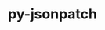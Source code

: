 ---
title: "py-jsonpatch"
layout: cache
categories: [package, develop]
meta: {"versions": ["1.23"], "compilers": ["gcc@=11.1.0", "gcc@=11.4.0", "gcc@=9.4.0", "oneapi@=2023.2.1"], "oss": ["ubuntu20.04"], "platforms": ["linux"], "targets": ["aarch64", "neoverse_v1", "ppc64le", "x86_64_v3"], "stacks": ["e4s", "e4s-arm", "e4s-neoverse_v1", "e4s-oneapi", "e4s-power", "root"], "num_specs": 32, "num_specs_by_stack": {"e4s-arm": 6, "root": 32, "e4s-neoverse_v1": 2, "e4s-power": 9, "e4s": 10, "e4s-oneapi": 5}}
spec_details: [{"hash": "mgigmfrxukom5j7ts2fmxjo3twc7hyqn", "compiler": "gcc@=11.4.0", "versions": ["1.23"], "os": "ubuntu20.04", "platform": "linux", "target": "aarch64", "variants": ["build_system=python_pip"], "stacks": ["e4s-arm", "root"], "size": "-", "tarball": "https://binaries.spack.io/develop/build_cache/linux-ubuntu20.04-aarch64/gcc-11.4.0/py-jsonpatch-1.23/linux-ubuntu20.04-aarch64-gcc-11.4.0-py-jsonpatch-1.23-mgigmfrxukom5j7ts2fmxjo3twc7hyqn.spack"}, {"hash": "o4ozaiuzroejx5l72ge6floga5cdrqin", "compiler": "gcc@=11.4.0", "versions": ["1.23"], "os": "ubuntu20.04", "platform": "linux", "target": "aarch64", "variants": ["build_system=python_pip"], "stacks": ["e4s-arm", "root"], "size": "-", "tarball": "https://binaries.spack.io/develop/build_cache/linux-ubuntu20.04-aarch64/gcc-11.4.0/py-jsonpatch-1.23/linux-ubuntu20.04-aarch64-gcc-11.4.0-py-jsonpatch-1.23-o4ozaiuzroejx5l72ge6floga5cdrqin.spack"}, {"hash": "ayze3njmwhntgyjvl7bducfa2ylzj3dt", "compiler": "gcc@=11.4.0", "versions": ["1.23"], "os": "ubuntu20.04", "platform": "linux", "target": "aarch64", "variants": ["build_system=python_pip"], "stacks": ["e4s-arm", "root"], "size": "-", "tarball": "https://binaries.spack.io/develop/build_cache/linux-ubuntu20.04-aarch64/gcc-11.4.0/py-jsonpatch-1.23/linux-ubuntu20.04-aarch64-gcc-11.4.0-py-jsonpatch-1.23-ayze3njmwhntgyjvl7bducfa2ylzj3dt.spack"}, {"hash": "ch7qt4psccd5rhxajwdbnxj75buabxdm", "compiler": "gcc@=11.4.0", "versions": ["1.23"], "os": "ubuntu20.04", "platform": "linux", "target": "aarch64", "variants": ["build_system=python_pip"], "stacks": ["e4s-arm", "root"], "size": "-", "tarball": "https://binaries.spack.io/develop/build_cache/linux-ubuntu20.04-aarch64/gcc-11.4.0/py-jsonpatch-1.23/linux-ubuntu20.04-aarch64-gcc-11.4.0-py-jsonpatch-1.23-ch7qt4psccd5rhxajwdbnxj75buabxdm.spack"}, {"hash": "w2ptkwqkg6mqkpjdgrll5u6epecyaopv", "compiler": "gcc@=11.4.0", "versions": ["1.23"], "os": "ubuntu20.04", "platform": "linux", "target": "aarch64", "variants": ["build_system=python_pip"], "stacks": ["e4s-arm", "root"], "size": "-", "tarball": "https://binaries.spack.io/develop/build_cache/linux-ubuntu20.04-aarch64/gcc-11.4.0/py-jsonpatch-1.23/linux-ubuntu20.04-aarch64-gcc-11.4.0-py-jsonpatch-1.23-w2ptkwqkg6mqkpjdgrll5u6epecyaopv.spack"}, {"hash": "4v36vtsdfc34azb4ko3rlyod3eiozrki", "compiler": "gcc@=11.4.0", "versions": ["1.23"], "os": "ubuntu20.04", "platform": "linux", "target": "aarch64", "variants": ["build_system=python_pip"], "stacks": ["e4s-arm", "root"], "size": "-", "tarball": "https://binaries.spack.io/develop/build_cache/linux-ubuntu20.04-aarch64/gcc-11.4.0/py-jsonpatch-1.23/linux-ubuntu20.04-aarch64-gcc-11.4.0-py-jsonpatch-1.23-4v36vtsdfc34azb4ko3rlyod3eiozrki.spack"}, {"hash": "wkex5zehav4meoksivz2fh2u3s2sqz4n", "compiler": "gcc@=11.4.0", "versions": ["1.23"], "os": "ubuntu20.04", "platform": "linux", "target": "neoverse_v1", "variants": ["build_system=python_pip"], "stacks": ["e4s-neoverse_v1", "root"], "size": "-", "tarball": "https://binaries.spack.io/develop/build_cache/linux-ubuntu20.04-neoverse_v1/gcc-11.4.0/py-jsonpatch-1.23/linux-ubuntu20.04-neoverse_v1-gcc-11.4.0-py-jsonpatch-1.23-wkex5zehav4meoksivz2fh2u3s2sqz4n.spack"}, {"hash": "qnkd56uhofhthijzmw42pvrikwqux4gf", "compiler": "gcc@=11.4.0", "versions": ["1.23"], "os": "ubuntu20.04", "platform": "linux", "target": "neoverse_v1", "variants": ["build_system=python_pip"], "stacks": ["e4s-neoverse_v1", "root"], "size": "-", "tarball": "https://binaries.spack.io/develop/build_cache/linux-ubuntu20.04-neoverse_v1/gcc-11.4.0/py-jsonpatch-1.23/linux-ubuntu20.04-neoverse_v1-gcc-11.4.0-py-jsonpatch-1.23-qnkd56uhofhthijzmw42pvrikwqux4gf.spack"}, {"hash": "apyyui77owhxsf5omswijmljm7nbrrad", "compiler": "gcc@=11.1.0", "versions": ["1.23"], "os": "ubuntu20.04", "platform": "linux", "target": "ppc64le", "variants": ["build_system=python_pip"], "stacks": ["e4s-power", "root"], "size": "-", "tarball": "https://binaries.spack.io/develop/build_cache/linux-ubuntu20.04-ppc64le/gcc-11.1.0/py-jsonpatch-1.23/linux-ubuntu20.04-ppc64le-gcc-11.1.0-py-jsonpatch-1.23-apyyui77owhxsf5omswijmljm7nbrrad.spack"}, {"hash": "erbinpam2kcg6sfbkp6fyi2bag47fps3", "compiler": "gcc@=11.1.0", "versions": ["1.23"], "os": "ubuntu20.04", "platform": "linux", "target": "ppc64le", "variants": ["build_system=python_pip"], "stacks": ["e4s-power", "root"], "size": "-", "tarball": "https://binaries.spack.io/develop/build_cache/linux-ubuntu20.04-ppc64le/gcc-11.1.0/py-jsonpatch-1.23/linux-ubuntu20.04-ppc64le-gcc-11.1.0-py-jsonpatch-1.23-erbinpam2kcg6sfbkp6fyi2bag47fps3.spack"}, {"hash": "qy4ckq46ubcl5sfpw3hupfz5hyec4hv2", "compiler": "gcc@=11.1.0", "versions": ["1.23"], "os": "ubuntu20.04", "platform": "linux", "target": "ppc64le", "variants": ["build_system=python_pip"], "stacks": ["e4s-power", "root"], "size": "-", "tarball": "https://binaries.spack.io/develop/build_cache/linux-ubuntu20.04-ppc64le/gcc-11.1.0/py-jsonpatch-1.23/linux-ubuntu20.04-ppc64le-gcc-11.1.0-py-jsonpatch-1.23-qy4ckq46ubcl5sfpw3hupfz5hyec4hv2.spack"}, {"hash": "rcv7d72tspudnv6akwb5c2jimtibkzej", "compiler": "gcc@=9.4.0", "versions": ["1.23"], "os": "ubuntu20.04", "platform": "linux", "target": "ppc64le", "variants": ["build_system=python_pip"], "stacks": ["e4s-power", "root"], "size": "-", "tarball": "https://binaries.spack.io/develop/build_cache/linux-ubuntu20.04-ppc64le/gcc-9.4.0/py-jsonpatch-1.23/linux-ubuntu20.04-ppc64le-gcc-9.4.0-py-jsonpatch-1.23-rcv7d72tspudnv6akwb5c2jimtibkzej.spack"}, {"hash": "aa5d3uhrik7yz7wj4f7kumw4na455eaj", "compiler": "gcc@=9.4.0", "versions": ["1.23"], "os": "ubuntu20.04", "platform": "linux", "target": "ppc64le", "variants": ["build_system=python_pip"], "stacks": ["e4s-power", "root"], "size": "-", "tarball": "https://binaries.spack.io/develop/build_cache/linux-ubuntu20.04-ppc64le/gcc-9.4.0/py-jsonpatch-1.23/linux-ubuntu20.04-ppc64le-gcc-9.4.0-py-jsonpatch-1.23-aa5d3uhrik7yz7wj4f7kumw4na455eaj.spack"}, {"hash": "uj2drqujxn5e245ucfaqsfyfmfyyh5bz", "compiler": "gcc@=9.4.0", "versions": ["1.23"], "os": "ubuntu20.04", "platform": "linux", "target": "ppc64le", "variants": ["build_system=python_pip"], "stacks": ["e4s-power", "root"], "size": "-", "tarball": "https://binaries.spack.io/develop/build_cache/linux-ubuntu20.04-ppc64le/gcc-9.4.0/py-jsonpatch-1.23/linux-ubuntu20.04-ppc64le-gcc-9.4.0-py-jsonpatch-1.23-uj2drqujxn5e245ucfaqsfyfmfyyh5bz.spack"}, {"hash": "vkstqs3vnzcw5ov4elynyoigaz34ofln", "compiler": "gcc@=9.4.0", "versions": ["1.23"], "os": "ubuntu20.04", "platform": "linux", "target": "ppc64le", "variants": ["build_system=python_pip"], "stacks": ["e4s-power", "root"], "size": "-", "tarball": "https://binaries.spack.io/develop/build_cache/linux-ubuntu20.04-ppc64le/gcc-9.4.0/py-jsonpatch-1.23/linux-ubuntu20.04-ppc64le-gcc-9.4.0-py-jsonpatch-1.23-vkstqs3vnzcw5ov4elynyoigaz34ofln.spack"}, {"hash": "hp3fmvlxhtx6bxpx5u2jxrcofjsebvxi", "compiler": "gcc@=9.4.0", "versions": ["1.23"], "os": "ubuntu20.04", "platform": "linux", "target": "ppc64le", "variants": ["build_system=python_pip"], "stacks": ["e4s-power", "root"], "size": "-", "tarball": "https://binaries.spack.io/develop/build_cache/linux-ubuntu20.04-ppc64le/gcc-9.4.0/py-jsonpatch-1.23/linux-ubuntu20.04-ppc64le-gcc-9.4.0-py-jsonpatch-1.23-hp3fmvlxhtx6bxpx5u2jxrcofjsebvxi.spack"}, {"hash": "jsprbpfhkrsw5cywos3zqpcdhg3lqqar", "compiler": "gcc@=9.4.0", "versions": ["1.23"], "os": "ubuntu20.04", "platform": "linux", "target": "ppc64le", "variants": ["build_system=python_pip"], "stacks": ["e4s-power", "root"], "size": "-", "tarball": "https://binaries.spack.io/develop/build_cache/linux-ubuntu20.04-ppc64le/gcc-9.4.0/py-jsonpatch-1.23/linux-ubuntu20.04-ppc64le-gcc-9.4.0-py-jsonpatch-1.23-jsprbpfhkrsw5cywos3zqpcdhg3lqqar.spack"}, {"hash": "lrjuqkw2hdgdoatujy6avmmkcgby272l", "compiler": "gcc@=11.1.0", "versions": ["1.23"], "os": "ubuntu20.04", "platform": "linux", "target": "x86_64_v3", "variants": ["build_system=python_pip"], "stacks": ["e4s", "root"], "size": "-", "tarball": "https://binaries.spack.io/develop/build_cache/linux-ubuntu20.04-x86_64_v3/gcc-11.1.0/py-jsonpatch-1.23/linux-ubuntu20.04-x86_64_v3-gcc-11.1.0-py-jsonpatch-1.23-lrjuqkw2hdgdoatujy6avmmkcgby272l.spack"}, {"hash": "mgfnf5aidoo2zlxp4tsawly5odo2y6we", "compiler": "gcc@=11.1.0", "versions": ["1.23"], "os": "ubuntu20.04", "platform": "linux", "target": "x86_64_v3", "variants": ["build_system=python_pip"], "stacks": ["e4s", "root"], "size": "-", "tarball": "https://binaries.spack.io/develop/build_cache/linux-ubuntu20.04-x86_64_v3/gcc-11.1.0/py-jsonpatch-1.23/linux-ubuntu20.04-x86_64_v3-gcc-11.1.0-py-jsonpatch-1.23-mgfnf5aidoo2zlxp4tsawly5odo2y6we.spack"}, {"hash": "gnyelsskp3onfgh73kuqpwng2hm74qe2", "compiler": "gcc@=11.1.0", "versions": ["1.23"], "os": "ubuntu20.04", "platform": "linux", "target": "x86_64_v3", "variants": ["build_system=python_pip"], "stacks": ["e4s", "root"], "size": "-", "tarball": "https://binaries.spack.io/develop/build_cache/linux-ubuntu20.04-x86_64_v3/gcc-11.1.0/py-jsonpatch-1.23/linux-ubuntu20.04-x86_64_v3-gcc-11.1.0-py-jsonpatch-1.23-gnyelsskp3onfgh73kuqpwng2hm74qe2.spack"}, {"hash": "gofhscusxj3czhpxdn5z2and2jsvlxak", "compiler": "gcc@=11.1.0", "versions": ["1.23"], "os": "ubuntu20.04", "platform": "linux", "target": "x86_64_v3", "variants": ["build_system=python_pip"], "stacks": ["e4s", "root"], "size": "-", "tarball": "https://binaries.spack.io/develop/build_cache/linux-ubuntu20.04-x86_64_v3/gcc-11.1.0/py-jsonpatch-1.23/linux-ubuntu20.04-x86_64_v3-gcc-11.1.0-py-jsonpatch-1.23-gofhscusxj3czhpxdn5z2and2jsvlxak.spack"}, {"hash": "k5bauwdct2nkes63dgc2afv46yi42ov7", "compiler": "gcc@=11.4.0", "versions": ["1.23"], "os": "ubuntu20.04", "platform": "linux", "target": "x86_64_v3", "variants": ["build_system=python_pip"], "stacks": ["e4s", "root"], "size": "-", "tarball": "https://binaries.spack.io/develop/build_cache/linux-ubuntu20.04-x86_64_v3/gcc-11.4.0/py-jsonpatch-1.23/linux-ubuntu20.04-x86_64_v3-gcc-11.4.0-py-jsonpatch-1.23-k5bauwdct2nkes63dgc2afv46yi42ov7.spack"}, {"hash": "6zoa7u5ryllgcqaiv6ft5ww4keb2engh", "compiler": "gcc@=11.4.0", "versions": ["1.23"], "os": "ubuntu20.04", "platform": "linux", "target": "x86_64_v3", "variants": ["build_system=python_pip"], "stacks": ["e4s", "root"], "size": "-", "tarball": "https://binaries.spack.io/develop/build_cache/linux-ubuntu20.04-x86_64_v3/gcc-11.4.0/py-jsonpatch-1.23/linux-ubuntu20.04-x86_64_v3-gcc-11.4.0-py-jsonpatch-1.23-6zoa7u5ryllgcqaiv6ft5ww4keb2engh.spack"}, {"hash": "emgglxwvh7nezbytuuts2rrq75oxo7t2", "compiler": "gcc@=11.4.0", "versions": ["1.23"], "os": "ubuntu20.04", "platform": "linux", "target": "x86_64_v3", "variants": ["build_system=python_pip"], "stacks": ["e4s", "root"], "size": "-", "tarball": "https://binaries.spack.io/develop/build_cache/linux-ubuntu20.04-x86_64_v3/gcc-11.4.0/py-jsonpatch-1.23/linux-ubuntu20.04-x86_64_v3-gcc-11.4.0-py-jsonpatch-1.23-emgglxwvh7nezbytuuts2rrq75oxo7t2.spack"}, {"hash": "uzkp7qb3d34ln6f7wlsch6lnru6vbk7w", "compiler": "gcc@=11.4.0", "versions": ["1.23"], "os": "ubuntu20.04", "platform": "linux", "target": "x86_64_v3", "variants": ["build_system=python_pip"], "stacks": ["e4s", "root"], "size": "-", "tarball": "https://binaries.spack.io/develop/build_cache/linux-ubuntu20.04-x86_64_v3/gcc-11.4.0/py-jsonpatch-1.23/linux-ubuntu20.04-x86_64_v3-gcc-11.4.0-py-jsonpatch-1.23-uzkp7qb3d34ln6f7wlsch6lnru6vbk7w.spack"}, {"hash": "vi4ad6rldacvm7yyip2z6xed454agxjf", "compiler": "gcc@=11.4.0", "versions": ["1.23"], "os": "ubuntu20.04", "platform": "linux", "target": "x86_64_v3", "variants": ["build_system=python_pip"], "stacks": ["e4s", "root"], "size": "-", "tarball": "https://binaries.spack.io/develop/build_cache/linux-ubuntu20.04-x86_64_v3/gcc-11.4.0/py-jsonpatch-1.23/linux-ubuntu20.04-x86_64_v3-gcc-11.4.0-py-jsonpatch-1.23-vi4ad6rldacvm7yyip2z6xed454agxjf.spack"}, {"hash": "zt3qygspwz2hcp2l7vr3uafr3v5kjq6n", "compiler": "gcc@=11.4.0", "versions": ["1.23"], "os": "ubuntu20.04", "platform": "linux", "target": "x86_64_v3", "variants": ["build_system=python_pip"], "stacks": ["e4s", "root"], "size": "-", "tarball": "https://binaries.spack.io/develop/build_cache/linux-ubuntu20.04-x86_64_v3/gcc-11.4.0/py-jsonpatch-1.23/linux-ubuntu20.04-x86_64_v3-gcc-11.4.0-py-jsonpatch-1.23-zt3qygspwz2hcp2l7vr3uafr3v5kjq6n.spack"}, {"hash": "uwwy3w3vjpnbcejngmamigw5onavbfb2", "compiler": "oneapi@=2023.2.1", "versions": ["1.23"], "os": "ubuntu20.04", "platform": "linux", "target": "x86_64_v3", "variants": ["build_system=python_pip"], "stacks": ["e4s-oneapi", "root"], "size": "-", "tarball": "https://binaries.spack.io/develop/build_cache/linux-ubuntu20.04-x86_64_v3/oneapi-2023.2.1/py-jsonpatch-1.23/linux-ubuntu20.04-x86_64_v3-oneapi-2023.2.1-py-jsonpatch-1.23-uwwy3w3vjpnbcejngmamigw5onavbfb2.spack"}, {"hash": "xx5mkguchkjhbcpspm6326h5l4u6llru", "compiler": "oneapi@=2023.2.1", "versions": ["1.23"], "os": "ubuntu20.04", "platform": "linux", "target": "x86_64_v3", "variants": ["build_system=python_pip"], "stacks": ["e4s-oneapi", "root"], "size": "-", "tarball": "https://binaries.spack.io/develop/build_cache/linux-ubuntu20.04-x86_64_v3/oneapi-2023.2.1/py-jsonpatch-1.23/linux-ubuntu20.04-x86_64_v3-oneapi-2023.2.1-py-jsonpatch-1.23-xx5mkguchkjhbcpspm6326h5l4u6llru.spack"}, {"hash": "gcer5lkkzsrqftiutj3dj6qxxvs7c5of", "compiler": "oneapi@=2023.2.1", "versions": ["1.23"], "os": "ubuntu20.04", "platform": "linux", "target": "x86_64_v3", "variants": ["build_system=python_pip"], "stacks": ["e4s-oneapi", "root"], "size": "-", "tarball": "https://binaries.spack.io/develop/build_cache/linux-ubuntu20.04-x86_64_v3/oneapi-2023.2.1/py-jsonpatch-1.23/linux-ubuntu20.04-x86_64_v3-oneapi-2023.2.1-py-jsonpatch-1.23-gcer5lkkzsrqftiutj3dj6qxxvs7c5of.spack"}, {"hash": "k6vk4lhkwrtrwumhmn7gi22unpaq5acd", "compiler": "oneapi@=2023.2.1", "versions": ["1.23"], "os": "ubuntu20.04", "platform": "linux", "target": "x86_64_v3", "variants": ["build_system=python_pip"], "stacks": ["e4s-oneapi", "root"], "size": "-", "tarball": "https://binaries.spack.io/develop/build_cache/linux-ubuntu20.04-x86_64_v3/oneapi-2023.2.1/py-jsonpatch-1.23/linux-ubuntu20.04-x86_64_v3-oneapi-2023.2.1-py-jsonpatch-1.23-k6vk4lhkwrtrwumhmn7gi22unpaq5acd.spack"}, {"hash": "k2mmlafppgurg6ydrg6pa4t22k2mcrll", "compiler": "oneapi@=2023.2.1", "versions": ["1.23"], "os": "ubuntu20.04", "platform": "linux", "target": "x86_64_v3", "variants": ["build_system=python_pip"], "stacks": ["e4s-oneapi", "root"], "size": "-", "tarball": "https://binaries.spack.io/develop/build_cache/linux-ubuntu20.04-x86_64_v3/oneapi-2023.2.1/py-jsonpatch-1.23/linux-ubuntu20.04-x86_64_v3-oneapi-2023.2.1-py-jsonpatch-1.23-k2mmlafppgurg6ydrg6pa4t22k2mcrll.spack"}]
---